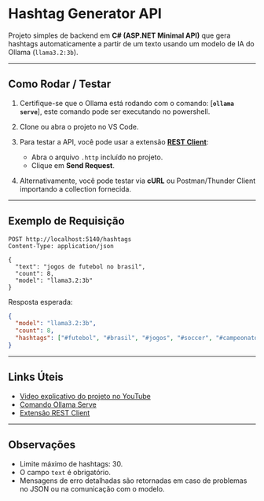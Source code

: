 # Hashtag Generator API

Projeto simples de backend em **C# (ASP.NET Minimal API)** que gera hashtags automaticamente a partir de um texto usando um modelo de IA do Ollama (`llama3.2:3b`).

---

## Como Rodar / Testar

1. Certifique-se que o Ollama está rodando com o comando: [**`ollama serve`**], este comando pode ser executando no powershell.
2. Clone ou abra o projeto no VS Code.
3. Para testar a API, você pode usar a extensão [**REST Client**](https://marketplace.visualstudio.com/items?itemName=humao.rest-client):

   * Abra o arquivo `.http` incluído no projeto.
   * Clique em **Send Request**.
4. Alternativamente, você pode testar via **cURL** ou Postman/Thunder Client importando a collection fornecida.

---

## Exemplo de Requisição

```http
POST http://localhost:5140/hashtags
Content-Type: application/json

{
  "text": "jogos de futebol no brasil",
  "count": 8,
  "model": "llama3.2:3b"
}
```

Resposta esperada:

```json
{
  "model": "llama3.2:3b",
  "count": 8,
  "hashtags": ["#futebol", "#brasil", "#jogos", "#soccer", "#campeonato", "#torcida", "#gol", "#futeboldobrasil"]
}
```

---

## Links Úteis

* [Video explicativo do projeto no YouTube](https://www.youtube.com/watch?v=JctB88Nk0cg&t=2s)
* [Comando Ollama Serve](https://ollama.com/)
* [Extensão REST Client](https://marketplace.visualstudio.com/items?itemName=humao.rest-client)

---

## Observações

* Limite máximo de hashtags: 30.
* O campo `text` é obrigatório.
* Mensagens de erro detalhadas são retornadas em caso de problemas no JSON ou na comunicação com o modelo.
